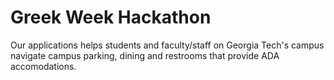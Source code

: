 # Greek Week Hackathon

Our applications helps students and faculty/staff on Georgia Tech's campus navigate campus parking, dining and restrooms that provide ADA accomodations.
